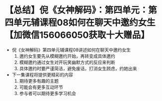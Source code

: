 # 【总结】倪《女神解码》：第四单元：第四单元辅课程08如何在聊天中邀约女生【加微信156066050获取十大赠品】

-   倪《女神解码》第四单元辅课程08讲述如何在聊天中邀约女生
    1.  邀约女生要先从模糊邀约开始，再转变成具体邀约
    2.  模糊邀约通过女生对开玩笑幽默方式的反应来判断
    3.  具体邀约时要严谨简洁，避免废话，打消女生顾虑，约她出来
-   下一集课程将提供更精彩的内容
    1.  期待更多有趣的主题
    2.  可能会有更多互动环节
    3.  参与者可以期待更多学习机会